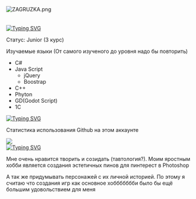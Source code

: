 <div id="about+my+education" align="left">
<img src="https://ie.wampi.ru/2023/06/30/ZAGRUZKA.png" alt="ZAGRUZKA.png" border="0"><br><br><br>
<a href="https://git.io/typing-svg"><img src="https://readme-typing-svg.herokuapp.com?font=Fira+Code&weight=300&size=28&pause=1000&color=72ACE5&center=false&repeat=true&width=435&lines=|++About+my+education" alt="Typing SVG" /></a>
  <p >Статус: Junior (3 курс)</p> 
  <p > Изучаемые языки (От самого изученого до уровня надо бы повторить)</p>  
  <ul>
   <li>C#</li>
   <li>Java Script
      <ul>
        <li>jQuery</li>
        <li>Boostrap</li>
      </ul>
    </li>
   <li>C++</li>
   <li>Phyton</li>
   <li>GD(Godot Script)</li>
   <li>1С</li>
 </ul>
</div>
<div id="profile+statistics" align="left">
 <a href="https://git.io/typing-svg"><img src="https://readme-typing-svg.herokuapp.com?font=Fira+Code&weight=300&size=28&pause=1000&color=72ACE5&center=false&repeat=true&width=435&lines=|++Profile+Statistics" alt="Typing SVG"/></a>
  <p>Статистика использования Github на этом аккаунте</p>
  <a href="https://git.io/streak-stats"><img src="https://streak-stats.demolab.com?user=IstAKI&theme=transparent&locale=ru"/></a>
</div>
<div id="about+my+entertainment" align="left">
<a href="https://git.io/typing-svg"><img src="https://readme-typing-svg.herokuapp.com?font=Fira+Code&weight=300&size=28&pause=1000&color=72ACE5&center=false&repeat=true&width=435&lines=|++About+my+entertainment" alt="Typing SVG"/></a>
<p align="left">Мне очень нравится творить и созидать (тавтология?). Моим яростным хобби является создания эстетичных пинов для пинтерест в Photoshop </p>
<p align="left">А так же придумывать персонажей с их личной историей. По этому я считаю что создания игр как основное хоббббббби было бы ещё большим удовольствием для меня </p>
</div>
